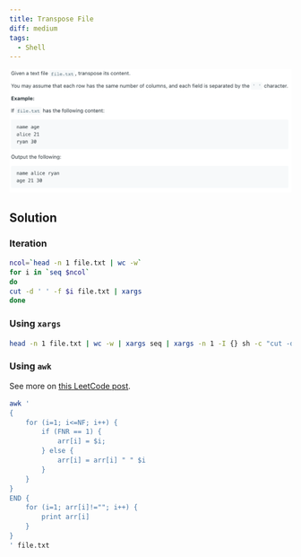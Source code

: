 ```yaml
---
title: Transpose File
diff: medium
tags:
  - Shell
---
```


<img class="medium-zoom" src="/algo/transpose-file.png" alt="https://leetcode.com/problems/transpose-file">

## Solution

### Iteration

```bash
ncol=`head -n 1 file.txt | wc -w`
for i in `seq $ncol`
do
cut -d ' ' -f $i file.txt | xargs
done
```

### Using `xargs`

```bash
head -n 1 file.txt | wc -w | xargs seq | xargs -n 1 -I {} sh -c "cut -d' ' -f {} file.txt | xargs"
```

### Using `awk`

See more on [this LeetCode post](https://leetcode.com/problems/transpose-file/discuss/111382/Solution-using-AWK-with-explanations).

```bash
awk '
{
    for (i=1; i<=NF; i++) {
        if (FNR == 1) {
            arr[i] = $i;
        } else {
            arr[i] = arr[i] " " $i
        }
    }
}
END {
    for (i=1; arr[i]!=""; i++) {
        print arr[i]
    }
}
' file.txt
```
